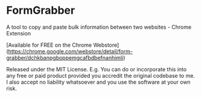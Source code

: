 # FormGrabber
A tool to copy and paste bulk information between two websites - Chrome Extension

[Available for FREE on the Chrome Webstore] (https://chrome.google.com/webstore/detail/form-grabber/dchkbanpgboppemgcafbdbefnanhimli)

Released under the MIT License.
E.g. You can do or incorporate this into any free or paid product provided you accredit the original codebase to me.
I also accept no liability whatsoever and you use the software at your own risk.

